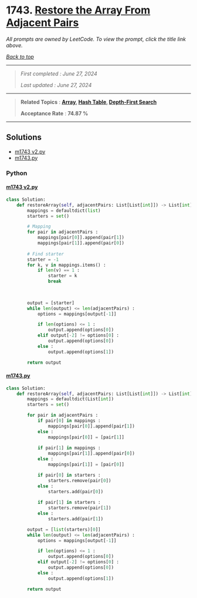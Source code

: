 # 1743. [Restore the Array From Adjacent Pairs](<https://leetcode.com/problems/restore-the-array-from-adjacent-pairs>)

*All prompts are owned by LeetCode. To view the prompt, click the title link above.*

*[Back to top](<../README.md>)*

------

> *First completed : June 27, 2024*
>
> *Last updated : June 27, 2024*

------

> **Related Topics** : **[Array](<by_topic/Array.md>), [Hash Table](<by_topic/Hash Table.md>), [Depth-First Search](<by_topic/Depth-First Search.md>)**
>
> **Acceptance Rate** : **74.87 %**

------

## Solutions

- [m1743 v2.py](<../my-submissions/m1743 v2.py>)
- [m1743.py](<../my-submissions/m1743.py>)
### Python
#### [m1743 v2.py](<../my-submissions/m1743 v2.py>)
```Python
class Solution:
    def restoreArray(self, adjacentPairs: List[List[int]]) -> List[int]:
        mappings = defaultdict(list)
        starters = set()

        # Mapping
        for pair in adjacentPairs :
            mappings[pair[0]].append(pair[1])
            mappings[pair[1]].append(pair[0])
            
        # Find starter
        starter = -1
        for k, v in mappings.items() :
            if len(v) == 1 :
                starter = k
                break
        

            
        output = [starter]
        while len(output) <= len(adjacentPairs) :
            options = mappings[output[-1]]

            if len(options) <= 1 :
                output.append(options[0])
            elif output[-2] != options[0] :
                output.append(options[0])
            else :
                output.append(options[1])

        return output
```

#### [m1743.py](<../my-submissions/m1743.py>)
```Python
class Solution:
    def restoreArray(self, adjacentPairs: List[List[int]]) -> List[int]:
        mappings = defaultdict(List[int])
        starters = set()

        for pair in adjacentPairs :
            if pair[0] in mappings : 
                mappings[pair[0]].append(pair[1])
            else :
                mappings[pair[0]] = [pair[1]]
            
            if pair[1] in mappings :
                mappings[pair[1]].append(pair[0])
            else :
                mappings[pair[1]] = [pair[0]]

            if pair[0] in starters :
                starters.remove(pair[0])
            else :
                starters.add(pair[0])
                
            if pair[1] in starters :
                starters.remove(pair[1])
            else :
                starters.add(pair[1])

        output = [list(starters)[0]]
        while len(output) <= len(adjacentPairs) :
            options = mappings[output[-1]]

            if len(options) <= 1 :
                output.append(options[0])
            elif output[-2] != options[0] :
                output.append(options[0])
            else :
                output.append(options[1])

        return output
```

